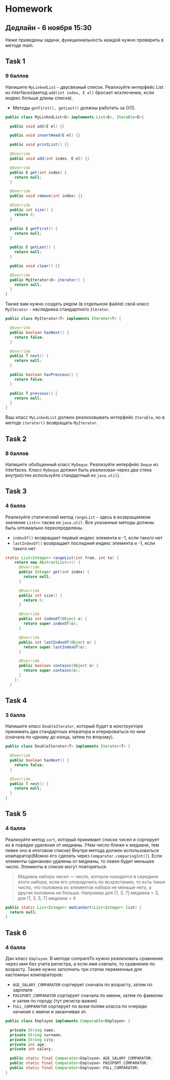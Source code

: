# Homework 
## Дедлайн - 6 ноября 15:30
Ниже приведены задачи, функциональность каждой нужно проверить в методе main.

## Task 1
### 9 баллов
Напишите `MyLinkedList` - двусвязный список. Реализуйте интерфейс List из interfaces(метод `add(int index, E el)` бросает исключение, если индекс больше длины списка).
- Методы `getFirst(), getLast()` должны работать за O(1).

```java
public class MyLinkedList<E> implements List<E>, Iterable<E>{

  public void add(E el) {}

  public void insertHead(E el) {}

  public void printList() {}

  @Override
  public void add(int index, E el) {}

  @Override
  public E get(int index) {
    return null;
  }

  @Override
  public void remove(int index) {}

  @Override
  public int size() {
    return 0;
  }

  public E getFirst() {
    return null;
  }

  public E getLast() {
    return null;
  }

  public void clear() {}

  @Override
  public MyIterator<E> iterator() {
    return null;
  }
}
```

Также вам нужно создать рядом (в отдельном файле) свой класс `MyIterator` - наследника стандартного `Iterator`.

```java
public class MyIterator<T> implements Iterator<T> {

  @Override
  public boolean hasNext() {
    return false;
  }

  @Override
  public T next() {
    return null;
  }

  public boolean hasPrevious() {
    return false;
  }

  public T previous() {
    return null;
  }
}
```
Ваш класс `MyLinkedList` должен реализовывать интерфейс `Iterable`, но в методе `iterator()` возвращать `MyIterator`.

## Task 2
### 8 баллов
Напишите обобщенный класс `MyDeque`. Реализуйте интерфейс `Deque` из interfaces. Класс `MyDeque` должен быть реализован через два стека внутри(стек используйте стандартный из `java.util`). 

## Task 3
### 4 балла
Реализуйте статический метод `rangeList` - здесь в возвращаемом значение `List<>` также из `java.util`. Все указанные методы должны быть оптимально переопределены.
- `indexOf()` возвращает первый индекс элемента и -1, если такого нет
- `lastIndexOf()` возвращает последний индекс элемента и -1, если такого нет

```java
static List<Integer> rangeList(int from, int to) {
    return new AbstractList<>() {
      @Override
      public Integer get(int index) {
        return null;
      }

      @Override
      public int size() {
        return 0;
      }

      @Override
      public int indexOf(Object o) {
        return super.indexOf(o);
      }

      @Override
      public int lastIndexOf(Object o) {
        return super.lastIndexOf(o);
      }

      @Override
      public boolean contains(Object o) {
        return super.contains(o);
      }
    };
  }
```

## Task 4
### 3 балла
Напишите класс `DoubleIterator`, который будет в конструкторе принимать два стандартных итератора и итерироваться по ним (сначала по одному до конца, затем по второму).

```java
public class DoubleIterator<T> implements Iterator<T> {

  @Override
  public boolean hasNext() {
    return false;
  }

  @Override
  public T next() {
    return null;
  }
}
```

## Task 5
### 4 балла
Реализуйте метод `sort`, который принимает список чисел и сортирует их в порядке удаления от медианы. (Чем число ближе к медиане, тем левее оно в итоговом списке) Внутри метода должен использоваться компаратор(Можно его сделать через `Comparator.comparingInt()`). Если элементы одинаково удалены от медианы, то левее будет меньшее число. Элементы в списке могут повторяться.
> Медиана набора чисел — число, которое находится в середине этого набора, если его упорядочить по возрастанию, то есть такое число, что половина из элементов набора не меньше него, а другая половина не больше. Например для [1, 3, 7] медиана = 3, для [1, 3, 5, 7] медиана = 4
```java
public static List<Integer> medianSort(List<Integer> list) {
  return null;
} 
```

## Task 6
### 4 балла
Дан класс `Employee`. В методе compareTo нужно реализовать сравнение через имя без учета регистра, а если имя совпало, то сравнение по возрасту.
Также нужно заполнить три статик переменные для кастомных компараторов:
- `AGE_SALARY_COMPARATOR` сортирует сначала по возрасту, затем по зарплате
- `PASSPORT_COMPARATOR` сортирует сначала по имени, затем по фамилии и затем по городу (тут регистр важен)
- `FULL_COMPARATOR` сортирует по всем полям класса по очереди начиная с имени и заканчивая зп.

```java
public class Employee implements Comparable<Employee> {

  private String name;
  private String surname;
  private String city;
  private int age;
  private int salary;

  public static final Comparator<Employee> AGE_SALARY_COMPARATOR;
  public static final Comparator<Employee> PASSPORT_COMPARATOR;
  public static final Comparator<Employee> FULL_COMPARATOR;
}
```
